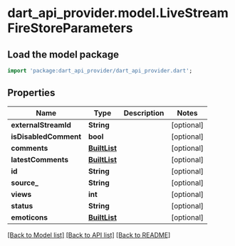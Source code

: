 # dart_api_provider.model.LiveStreamFireStoreParameters

## Load the model package
```dart
import 'package:dart_api_provider/dart_api_provider.dart';
```

## Properties
Name | Type | Description | Notes
------------ | ------------- | ------------- | -------------
**externalStreamId** | **String** |  | [optional] 
**isDisabledComment** | **bool** |  | [optional] 
**comments** | [**BuiltList<CommentLiveStreamModel>**](CommentLiveStreamModel.md) |  | [optional] 
**latestComments** | [**BuiltList<CommentLiveStreamModel>**](CommentLiveStreamModel.md) |  | [optional] 
**id** | **String** |  | [optional] 
**source_** | **String** |  | [optional] 
**views** | **int** |  | [optional] 
**status** | **String** |  | [optional] 
**emoticons** | [**BuiltList<LiveStreamFireStoreParametersEmoticons>**](LiveStreamFireStoreParametersEmoticons.md) |  | [optional] 

[[Back to Model list]](../README.md#documentation-for-models) [[Back to API list]](../README.md#documentation-for-api-endpoints) [[Back to README]](../README.md)


